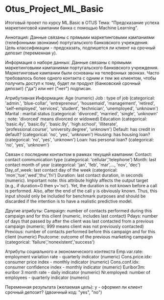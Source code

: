 # Otus_Project_ML_Basic
Итоговый проект по курсу ML.Basic в OTUS
Тема: "Предсказание успеха маркетинговой кампании банка с помощью Machine Learning".

Аннотация:
Данные связаны с прямыми маркетинговыми кампаниями (телефонными звонками) португальского банковского учреждения. Цель классификации - предсказать, подпишется ли клиент на срочный депозит (переменная y).

Информация о наборе данных:
Данные связаны с прямыми маркетинговыми кампаниями португальского банковского учреждения. Маркетинговые кампании были основаны на телефонных звонках. Часто требовалось более одного контакта с одним и тем же клиентом, чтобы получить доступ к тому, будет ли продукт (банковский срочный депозит) ("да") или нет ("нет") подписан.

Атрибутивная Информация:
Age (numeric)
Job : type of job (categorical: 'admin.', 'blue-collar', 'entrepreneur', 'housemaid', 'management', 'retired', 'self-employed', 'services', 'student', 'technician', 'unemployed', 'unknown')
Marital : marital status (categorical: 'divorced', 'married', 'single', 'unknown' ; note: 'divorced' means divorced or widowed)
Education (categorical: 'basic.4y', 'basic.6y', 'basic.9y', 'high.school', 'illiterate', 'professional.course', 'university.degree', 'unknown')
Default: has credit in default? (categorical: 'no', 'yes', 'unknown')
Housing: has housing loan? (categorical: 'no', 'yes', 'unknown')
Loan: has personal loan? (categorical: 'no', 'yes', 'unknown')

Связан с последним контактом в рамках текущей кампании:
Contact: contact communication type (categorical: 'cellular','telephone')
Month: last contact month of year (categorical: 'jan', 'feb', 'mar',…, 'nov', 'dec')
Day_of_week: last contact day of the week (categorical: 'mon','tue','wed','thu','fri')
Duration: last contact duration, in seconds (numeric). Important note: this attribute highly affects the output target (e.g., if duration=0 then y='no'). Yet, the duration is not known before a call is performed. Also, after the end of the call y is obviously known. Thus, this input should only be included for benchmark purposes and should be discarded if the intention is to have a realistic predictive model.

Другие атрибуты:
Campaign: number of contacts performed during this campaign and for this client (numeric, includes last contact)
Pdays: number of days that passed by after the client was last contacted from a previous campaign (numeric; 999 means client was not
previously contacted)
Previous: number of contacts performed before this campaign and for this client (numeric)
Poutcome: outcome of the previous marketing campaign (categorical: 'failure','nonexistent','success')

Атрибуты социального и экономического контекста
Emp.var.rate: employment variation rate - quarterly indicator (numeric)
Cons.price.idx: consumer price index - monthly indicator (numeric)
Cons.conf.idx: consumer confidence index - monthly indicator (numeric)
Euribor3m: euribor 3 month rate - daily indicator (numeric)
Nr.employed: number of employees - quarterly indicator (numeric)

Переменная результата (желаемая цель):
y - оформил ли клиент срочный депозит? (двоичный код: "yes", "no")
